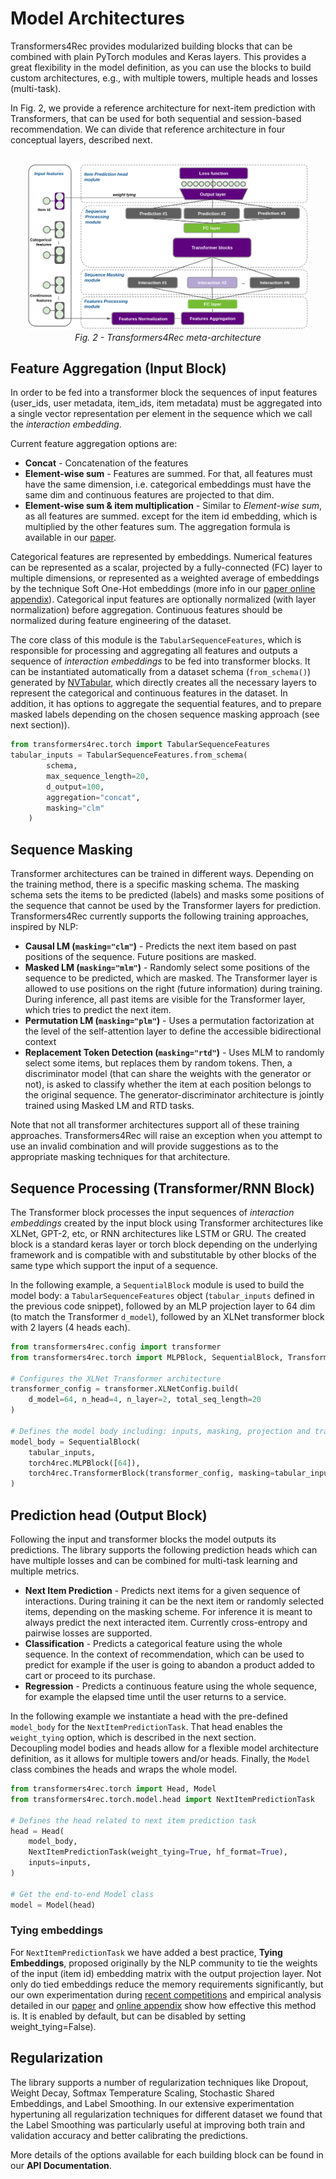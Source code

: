 # Model Architectures

Transformers4Rec provides modularized building blocks that can be combined with plain PyTorch modules and Keras layers. This provides a great flexibility in the model definition, as you can use the blocks to build custom architectures, e.g., with multiple towers, multiple heads and losses (multi-task).

In Fig. 2, we provide a reference architecture for next-item prediction with Transformers, that can be used for both sequential and session-based recommendation. We can divide that reference architecture in four conceptual layers, described next.

<div style="text-align: center; margin: 20pt"><img src="_images/transformers4rec_metaarchitecture.png" alt="Transformers4Rec meta-architecture" style="width:600px;"/><br><figcaption style="font-style: italic;">Fig. 2 - Transformers4Rec meta-architecture</figcaption></div>


## Feature Aggregation (Input Block)
In order to be fed into a transformer block the sequences of input features (user_ids, user metadata, item_ids, item metadata) must be aggregated into a single vector representation per element in the sequence which we call the *interaction embedding*. 

Current feature aggregation options are:
- **Concat** - Concatenation of the features
- **Element-wise sum** - Features are summed. For that, all features must have the same dimension, i.e. categorical embeddings must have the same dim and continuous features are projected to that dim.
- **Element-wise sum & item multiplication** - Similar to *Element-wise sum*, as all features are summed. except for the item id embedding, which is multiplied by the other features sum. The aggregation formula is available in our [paper](https://dl.acm.org/doi/10.1145/3460231.3474255).

Categorical features are represented by embeddings. Numerical features can be represented as a scalar, projected by a fully-connected (FC) layer to multiple dimensions, or represented as a weighted average of embeddings by the technique Soft One-Hot embeddings (more info in our [paper online appendix](https://github.com/NVIDIA-Merlin/publications/blob/main/2021_acm_recsys_transformers4rec/Appendices/Appendix_A-Techniques_used_in_Transformers4Rec_Meta-Architecture.md)). Categorical input features are optionally normalized (with layer normalization) before aggregation.  Continuous features should be normalized during feature engineering of the dataset.

The core class of this module is the `TabularSequenceFeatures`, which is responsible for processing and aggregating all features and outputs a sequence of *interaction embeddings* to be fed into transformer blocks. It can be instantiated automatically from a dataset schema (`from_schema()`) generated by [NVTabular](https://github.com/NVIDIA/NVTabular), which directly creates all the necessary layers to represent the categorical and continuous features in the dataset. In addition, it has options to aggregate the sequential features, and to prepare masked labels depending on the chosen sequence masking approach (see next section)).

```python
from transformers4rec.torch import TabularSequenceFeatures
tabular_inputs = TabularSequenceFeatures.from_schema(
        schema,
        max_sequence_length=20,
        d_output=100,
        aggregation="concat",
        masking="clm"
    )
```


## Sequence Masking
Transformer architectures can be trained in different ways. Depending on the training method, there is a specific masking schema. The masking schema sets the items to be predicted (labels) and masks some positions of the sequence that cannot be used by the Transformer layers for prediction. Transformers4Rec currently supports the following training approaches, inspired by NLP:

- **Causal LM (`masking="clm"`)** - Predicts the next item based on past positions of the sequence. Future positions are masked.
- **Masked LM (`masking="mlm"`)** - Randomly select some positions of the sequence to be predicted, which are masked. The Transformer layer is allowed to use positions on the right (future information) during training. During inference, all past items are visible for the Transformer layer, which tries to predict the next item.
- **Permutation LM (`masking="plm"`)** - Uses a permutation factorization at the level of the self-attention layer to define the accessible bidirectional context
- **Replacement Token Detection (`masking="rtd"`)** - Uses MLM to randomly select some items, but replaces them by random tokens. Then, a discriminator model (that can share the weights with the generator or not), is asked to classify whether the item at each position belongs to the original sequence. The generator-discriminator architecture is jointly trained using Masked LM and RTD tasks. 

Note that not all transformer architectures support all of these training approaches.  Transformers4Rec will raise an exception when you attempt to use an invalid combination and will provide suggestions as to the appropriate masking techniques for that architecture.

## Sequence Processing (Transformer/RNN Block)
The Transformer block processes the input sequences of *interaction embeddings* created by the input block using Transformer architectures like XLNet, GPT-2, etc, or RNN architectures like LSTM or GRU.  The created block is a standard keras layer or torch block depending on the underlying framework and is compatible with and substitutable by other blocks of the same type which support the input of a sequence.

In the following example, a `SequentialBlock` module is used to build the model body: a `TabularSequenceFeatures` object (`tabular_inputs` defined in the previous code snippet), followed by an MLP projection layer to 64 dim (to match the Transformer `d_model`), followed by an XLNet transformer block with 2 layers (4 heads each).


```python
from transformers4rec.config import transformer
from transformers4rec.torch import MLPBlock, SequentialBlock, TransformerBlock

# Configures the XLNet Transformer architecture
transformer_config = transformer.XLNetConfig.build(
    d_model=64, n_head=4, n_layer=2, total_seq_length=20
)

# Defines the model body including: inputs, masking, projection and transformer block.
model_body = SequentialBlock(
    tabular_inputs, 
    torch4rec.MLPBlock([64]), 
    torch4rec.TransformerBlock(transformer_config, masking=tabular_inputs.masking)
)
```


## Prediction head (Output Block)
Following the input and transformer blocks the model outputs its predictions.  The library supports the following prediction heads which can have multiple losses and can be combined for multi-task learning and multiple metrics.

- **Next Item Prediction** - Predicts next items for a given sequence of interactions. During training it can be the next item or randomly selected items, depending on the masking scheme. For inference it is meant to always predict the next interacted item. Currently cross-entropy and pairwise losses are supported. 
- **Classification** - Predicts a categorical feature using the whole sequence. In the context of recommendation, which can be used to predict for example if the user is going to abandon a product added to cart or proceed to its purchase.
- **Regression** - Predicts a continuous feature using the whole sequence, for example the elapsed time until the user returns to a service.

In the following example we instantiate a head with the pre-defined `model_body` for the `NextItemPredictionTask`. That head enables the `weight_tying` option, which is described in the next section.  
Decoupling model bodies and heads allow for a flexible model architecture definition, as it allows for multiple towers and/or heads. Finally, the `Model` class combines the heads and wraps the whole model.

```python
from transformers4rec.torch import Head, Model
from transformers4rec.torch.model.head import NextItemPredictionTask

# Defines the head related to next item prediction task 
head = Head(
    model_body,
    NextItemPredictionTask(weight_tying=True, hf_format=True),
    inputs=inputs,
)

# Get the end-to-end Model class 
model = Model(head)
```

### Tying embeddings
For `NextItemPredictionTask` we have added a best practice, **Tying Embeddings**, proposed originally by the NLP community to tie the weights of the input (item id) embedding matrix with the output projection layer. Not only do tied embeddings reduce the memory requirements significantly, but our own experimentation during [recent competitions](https://resources.nvidia.com/en-us-merlin/recommendation-syste?lx=97GH0Q) and empirical analysis detailed in our [paper](https://dl.acm.org/doi/10.1145/3460231.3474255) and [online appendix](https://github.com/NVIDIA-Merlin/publications/blob/main/2021_acm_recsys_transformers4rec/Appendices/Appendix_A-Techniques_used_in_Transformers4Rec_Meta-Architecture.md) show how effective this method is.  It is enabled by default, but can be disabled by setting weight_tying=False).


## Regularization

The library supports a number of regularization techniques like Dropout, Weight Decay, Softmax Temperature Scaling, Stochastic Shared Embeddings, and Label Smoothing. In our extensive experimentation hypertuning all regularization techniques for different dataset we found that the Label Smoothing was particularly useful at improving both train and validation accuracy and better calibrating the predictions. 


More details of the options available for each building block can be found in our **API Documentation**.
